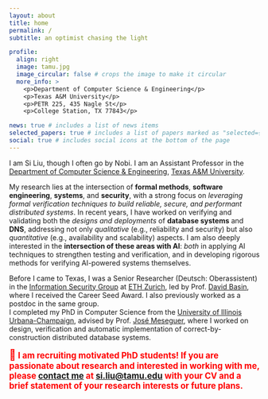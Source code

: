 ```yaml
---
layout: about
title: home
permalink: /
subtitle: an optimist chasing the light

profile:
  align: right
  image: tamu.jpg
  image_circular: false # crops the image to make it circular
  more_info: >
    <p>Department of Computer Science & Engineering</p>
    <p>Texas A&M University</p>
    <p>PETR 225, 435 Nagle St</p>
    <p>College Station, TX 77843</p>

news: true # includes a list of news items
selected_papers: true # includes a list of papers marked as "selected={true}"
social: true # includes social icons at the bottom of the page
---
```


<!--[[research statement]()] [[teaching statement]()] -->
<!-- <span style="font-size:20px">[[CV](/assets/pdf/Si_Liu_CV.pdf)]</span> -->

<!-- <b>I'm on the job market!</b> I've fulfilled all the goals I set for myself before coming to ETH Zurich, and along the way, I’ve come to truly understand the wisdom in the parting words of Prof. José Meseguer: <i>”Discover what it means to work alongside some of the brightest minds in the world.”</i>  Now, a new chapter awaits. I'm eager to see where fate will lead me next. I believe everything unfolds in the best possible way! -->

I am Si Liu, though I often go by Nobi. I am an Assistant Professor in the <a href='https://engineering.tamu.edu/cse/index.html'>Department of Computer Science & Engineering</a>, [Texas A&M University](https://www.tamu.edu/index.html).

My research lies at the intersection of <b>formal methods</b>, <b>software engineering</b>, <b>systems</b>, and <b>security</b>, with a strong focus on
<i>leveraging formal verification techniques to build reliable, secure, and performant distributed systems</i>. 
In recent years, I have worked on verifying and validating both the <i>designs and deployments</i> of  <b>database systems</b> and <b>DNS</b>, addressing not only <i>qualitative</i> (e.g., reliability and security) but also <i>quantitative</i> (e.g., availability and scalability) aspects. 
I am also deeply interested in the <b>intersection of these areas with AI</b>: <i>both</i> in applying AI techniques to strengthen testing and verification, and in developing rigorous methods for verifying AI-powered systems themselves.

Before I came to Texas,
I was a Senior Researcher (Deutsch: Oberassistent) in the <a href='https://infsec.ethz.ch/'>Information Security Group</a> at [ETH Zurich](https://ethz.ch/en.html), led by Prof. 
[David Basin](https://people.inf.ethz.ch/basin/), 
where I received the Career Seed Award.  I also previously worked as a postdoc in the same group.  
I completed my PhD in Computer Science from the [University of Illinois  Urbana-Champaign](https://illinois.edu/), advised by Prof. [José Meseguer](https://formal.cs.illinois.edu/meseguer/), 
where I worked on design, verification and automatic implementation of correct-by-construction distributed database systems. 

<!-- Before that, I obtained an MS in Computer Science and a BE in Software Engineering, both from 
[East China Normal University](https://english.ecnu.edu.cn/). -->

<span style="color:red; font-weight:bold; font-size: 1.5em;">:rocket:</span>
<span style="color:red; font-weight:bold; font-size: 1.2em;">I am recruiting motivated PhD students!
If you are passionate about research and interested in working with me, please [contact me](mailto:si.liu@tamu.edu) at si.liu@tamu.edu with your CV and a brief statement of your research interests or future plans.</span>



<!-- Put your address / P.O. box / other info right below your picture. You can also disable any of these elements by editing `profile` property of the YAML header of your `_pages/about.md`. Edit `_bibliography/papers.bib` and Jekyll will render your [publications page](/al-folio/publications/) automatically.

#Link to your social media connections, too. This theme is set up to use [Font Awesome icons](https://fontawesome.com/) and [Academicons](https://jpswalsh.github.io/academicons/), like the ones below. Add your Facebook, Twitter, LinkedIn, Google Scholar, or just disable all of them.
-->
